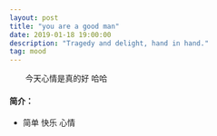 ```yaml
---
layout: post
title: "you are a good man"
date: 2019-01-18 19:00:00
description: "Tragedy and delight, hand in hand."
tag: mood
---
```


　　今天心情是真的好 哈哈

#### 简介：  
  * 简单 快乐 心情

 
